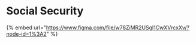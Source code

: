 # Social Security

{% embed url="https://www.figma.com/file/w78ZiMR2USgl1CwXVrcxXv/?node-id=1%3A2" %}



